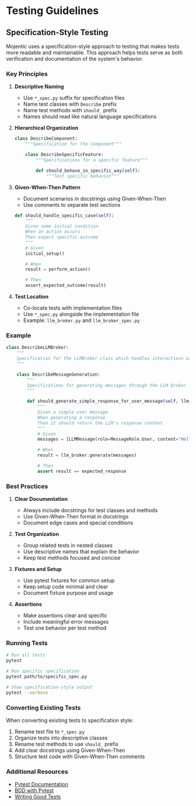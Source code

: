 # Testing Guidelines

## Specification-Style Testing

Mojentic uses a specification-style approach to testing that makes tests more readable and maintainable. This approach helps tests serve as both verification and documentation of the system's behavior.

### Key Principles

1. **Descriptive Naming**
   - Use `*_spec.py` suffix for specification files
   - Name test classes with `Describe` prefix
   - Name test methods with `should_` prefix
   - Names should read like natural language specifications

2. **Hierarchical Organization**
   ```python
   class DescribeComponent:
       """Specification for the Component"""

       class DescribeSpecificFeature:
           """Specifications for a specific feature"""

           def should_behave_in_specific_way(self):
               """Test specific behavior"""
   ```

3. **Given-When-Then Pattern**
   - Document scenarios in docstrings using Given-When-Then
   - Use comments to separate test sections
   ```python
   def should_handle_specific_case(self):
       """
       Given some initial condition
       When an action occurs
       Then expect specific outcome
       """
       # Given
       initial_setup()

       # When
       result = perform_action()

       # Then
       assert_expected_outcome(result)
   ```

4. **Test Location**
   - Co-locate tests with implementation files
   - Use `*_spec.py` alongside the implementation file
   - Example: `llm_broker.py` and `llm_broker_spec.py`

### Example

```python
class DescribeLLMBroker:
    """
    Specification for the LLMBroker class which handles interactions with Language Learning Models.
    """

    class DescribeMessageGeneration:
        """
        Specifications for generating messages through the LLM broker
        """

        def should_generate_simple_response_for_user_message(self, llm_broker):
            """
            Given a simple user message
            When generating a response
            Then it should return the LLM's response content
            """
            # Given
            messages = [LLMMessage(role=MessageRole.User, content="Hello")]

            # When
            result = llm_broker.generate(messages)

            # Then
            assert result == expected_response
```

### Best Practices

1. **Clear Documentation**
   - Always include docstrings for test classes and methods
   - Use Given-When-Then format in docstrings
   - Document edge cases and special conditions

2. **Test Organization**
   - Group related tests in nested classes
   - Use descriptive names that explain the behavior
   - Keep test methods focused and concise

3. **Fixtures and Setup**
   - Use pytest fixtures for common setup
   - Keep setup code minimal and clear
   - Document fixture purpose and usage

4. **Assertions**
   - Make assertions clear and specific
   - Include meaningful error messages
   - Test one behavior per test method

### Running Tests

```bash
# Run all tests
pytest

# Run specific specification
pytest path/to/specific_spec.py

# Show specification-style output
pytest --verbose
```

### Converting Existing Tests

When converting existing tests to specification style:

1. Rename test file to `*_spec.py`
2. Organize tests into descriptive classes
3. Rename test methods to use `should_` prefix
4. Add clear docstrings using Given-When-Then
5. Structure test code with Given-When-Then comments

### Additional Resources

- [Pytest Documentation](https://docs.pytest.org/)
- [BDD with Pytest](https://pytest-bdd.readthedocs.io/)
- [Writing Good Tests](https://docs.pytest.org/en/stable/goodpractices.html)
